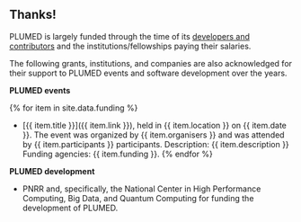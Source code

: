 Thanks!
-----------------------------

PLUMED is largely funded through the time of its [developers and contributors](/people) and the institutions/fellowships paying their salaries.

The following grants, institutions, and companies are also acknowledged for their support to PLUMED events and software development over the years.

__PLUMED events__

{% for item in site.data.funding %}
- [{{ item.title }}]({{ item.link }}), held in {{ item.location }} on {{ item.date }}. The event was organized by {{ item.organisers }} and was attended by {{ item.participants }} participants. Description: {{ item.description }} Funding agencies: {{ item.funding }}.
{% endfor %}

__PLUMED development__

- PNRR and, specifically, the National Center in High Performance Computing, Big Data, and Quantum Computing for funding the development of PLUMED.
